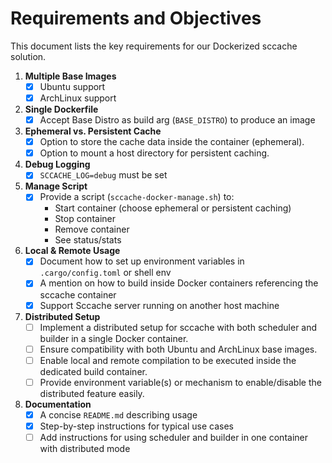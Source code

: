 # Requirements and Objectives

This document lists the key requirements for our Dockerized sccache solution.

1. **Multiple Base Images**
   - [x] Ubuntu support
   - [x] ArchLinux support

2. **Single Dockerfile**
   - [x] Accept Base Distro as build arg (`BASE_DISTRO`) to produce an image

3. **Ephemeral vs. Persistent Cache**
   - [x] Option to store the cache data inside the container (ephemeral).
   - [x] Option to mount a host directory for persistent caching.

4. **Debug Logging**
   - [x] `SCCACHE_LOG=debug` must be set

5. **Manage Script**
   - [x] Provide a script (`sccache-docker-manage.sh`) to:
     - Start container (choose ephemeral or persistent caching)
     - Stop container
     - Remove container
     - See status/stats

6. **Local & Remote Usage**
   - [x] Document how to set up environment variables in `.cargo/config.toml` or shell env
   - [x] A mention on how to build inside Docker containers referencing the sccache container
   - [x] Support Sccache server running on another host machine

7. **Distributed Setup**
   - [ ] Implement a distributed setup for sccache with both scheduler and builder in a single Docker container.
   - [ ] Ensure compatibility with both Ubuntu and ArchLinux base images.
   - [ ] Enable local and remote compilation to be executed inside the dedicated build container.
   - [ ] Provide environment variable(s) or mechanism to enable/disable the distributed feature easily.

8. **Documentation**
   - [x] A concise `README.md` describing usage
   - [x] Step-by-step instructions for typical use cases
   - [ ] Add instructions for using scheduler and builder in one container with distributed mode
